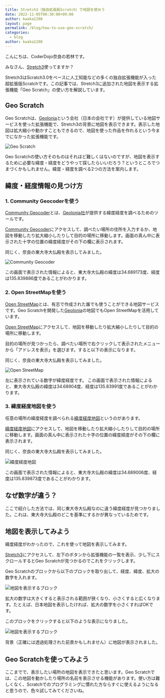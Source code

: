 ```yaml
---
title: Stretch3（独自拡張版Scratch）で地図を使おう
date: 2022-11-05T08:30:00+09:00
author: kwaka1208
layout: page
permalink: /blog/how-to-use-geo-scratch/
categories:
  - blog
author: kwaka1208
---
```

こんにちは、CoderDojo奈良の若林です。

みなさん、[Stretch3](https://stretch3.github.io/)使ってますか？

Stretch3はScratch3.0をベースに人工知能などの多くの独自拡張機能が入った超拡張版Scratchです。この記事では、Stretch3に追加された地図を表示する拡張機能「Geo Scratch」の使い方を解説しています。

## Geo Scratch
Geo Scratchは、[Geolonia](https://geolonia.com/)という会社（日本の会社です）が提供している地図サービスを使った拡張機能で、Stretch3の背景に地図を表示できます。表示した地図は拡大縮小や動かすこともできるので、地図を使った作品を作れるという今までになかった拡張機能です。

![Geo Scratch](/assets/images/2022/geo-scratch.png)

Geo Scratchの使い方そのものはそれほど難しくはないのですが、地図を表示するために必要な緯度・経度をどうやって探したらいいだろう？というところでつまづくかもしれません。緯度・経度を調べる2つの方法を案内します。

## 緯度・経度情報の見つけ方

### 1. Community Geocoderを使う
[Community Geocoder](https://community-geocoder.geolonia.com/)とは、[Geolonia社](https://geolonia.com/)が提供する緯度経度を調べるためのツールです。

[Community Geocoder](https://community-geocoder.geolonia.com/)にアクセスして、調べたい場所の住所を入力するか、地図を移動したり拡大縮小したりして目的の場所に移動します。画面の真ん中に表示された十字の位置の緯度経度がその下の欄に表示されます。

同じく、奈良の東大寺大仏殿を表示してみました。

![Community Geocoder](/assets/images/2022/community-geocoder.png)

この画面で表示された情報によると、東大寺大仏殿の緯度は34.689173度、経度は135.839886度であることがわかります。

### 2. Open StreetMapを使う
[Open StreetMap](https://www.openstreetmap.org/)とは、有志で作成された誰でも使うことができる地図サービスです。Geo Scratchを開発した[Geolonia](https://geolonia.com/)の地図でもOpen StreetMapを活用しています。

[Open StreetMap](https://www.openstreetmap.org/)にアクセスして、地図を移動したり拡大縮小したりして目的の場所に移動します。

目的の場所が見つかったら、調べたい場所で右クリックして表示されたメニューから「アドレスを表示」を選びます。すると以下の表示になります。

同じく、奈良の東大寺大仏殿を表示してみました。

![Open StreetMap](/assets/images/2022/OpenStreetMap.png)

左に表示されている数字が緯度経度です。
この画面で表示された情報によると、東大寺大仏殿の緯度は34.68904度、経度は135.83991度であることがわかります。

### 3. 緯度経度地図を使う
任意の場所の緯度経度を調べられる[緯度経度地図](https://fukuno.jig.jp/app/map/latlng/)というのがあります。

[緯度経度地図](https://fukuno.jig.jp/app/map/latlng/)にアクセスして、地図を移動したり拡大縮小したりして目的の場所に移動します。画面の真ん中に表示された十字の位置の緯度経度がその下の欄に表示されます。

同じく、奈良の東大寺大仏殿を表示してみました。

![緯度経度地図](/assets/images/2022/lat-lon-map.png)

この画面で表示された情報によると、東大寺大仏殿の緯度は34.689006度、経度は135.839873度であることがわかります。

## なぜ数字が違う？
ここで紹介した方法では、同じ東大寺大仏殿なのに違う緯度経度が見つかりました。これは、東大寺大仏殿のどこを基準にするかが異なっているためです。

## 地図を表示してみよう
緯度経度がわかったので、これを使って地図を表示してみます。

[Stretch3](https://stretch3.github.io/)にアクセスして、左下のボタンから拡張機能の一覧を表示、少し下にスクロールするとGeo Scratchが見つかるのでこれをクリックします。

Geo Scratchのブロックから以下のブロックを取り出して、経度、緯度、拡大の数字を入れます。

![地図を表示するブロック](/assets/images/2022/geo-scratch-block.png)

拡大の数字は大きくすると表示される範囲が狭くなり、小さくすると広くなります。たとえば、日本地図を表示したければ、拡大の数字を小さくすればOKです。

このブロックをクリックすると以下のような表示になりました。

![地図を表示するブロック](/assets/images/2022/daibutsuden.png)

背景（正確には透過処理された前景かもしれません）に地図が表示されました。

## Geo Scratchを使ってみよう
ここまでで、表示したい場所の地図を表示できたと思います。Geo Scratchでは、この地図を動かしたり場所の名前を表示させる機能があります。使い方は難しくなく、Scratchでのプログラミングに慣れた方ならすぐに使えるようになると思うので、色々試してみてくださいね。